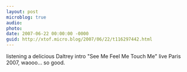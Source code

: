 ```yaml
---
layout: post
microblog: true
audio: 
photo: 
date: 2007-06-22 00:00:00 -0000
guid: http://xtof.micro.blog/2007/06/22/t116297442.html
---
```

listening a delicious Daltrey  intro "See Me Feel Me Touch Me"  live Paris 2007, waooo... so good.
